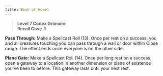 ```yaml
---
title: Book of Homet
---
```

> **Level 7 Codex Grimoire**  
> **Recall Cost:** 0

**Pass Through:** Make a Spellcast Roll (13). Once per rest on a success, you and all creatures touching you can pass through a wall or door within Close range. The effect ends once everyone is on the other side.

**Plane Gate:** Make a Spellcast Roll (14). Once per long rest on a success, open a gateway to a location in another dimension or plane of existence you’ve been to before. This gateway lasts until your next rest.

